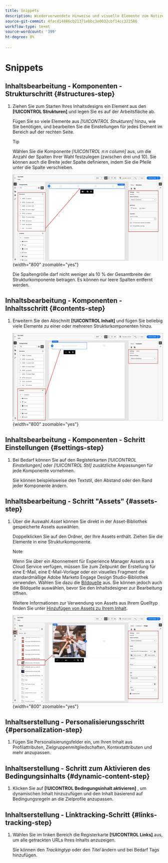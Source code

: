 ```yaml
---
title: Snippets
description: Wiederverwendete Hinweise und visuelle Elemente zum Notizen einer Funktion oder Seite, die auf eine bestimmte Bearbeitung angewendet wird
source-git-commit: 4facd14886cb21371ebbc3e0032cbf14cc322586
workflow-type: tm+mt
source-wordcount: '399'
ht-degree: 0%

---
```


# Snippets

<!-- Content authoring steps for reuse -->

## Inhaltsbearbeitung - Komponenten - Strukturschritt {#structures-step}

1. Ziehen Sie zum Starten Ihres Inhaltsdesigns ein Element aus den **[!UICONTROL Strukturen]** und legen Sie es auf der Arbeitsfläche ab.

   Fügen Sie so viele Elemente aus _[!UICONTROL Strukturen]_ hinzu, wie Sie benötigen, und bearbeiten Sie die Einstellungen für jedes Element im Bereich auf der rechten Seite.

   >[!TIP]
   >
   >Wählen Sie die Komponente _[!UICONTROL n:n column]_ aus, um die Anzahl der Spalten Ihrer Wahl festzulegen (zwischen drei und 10). Sie können auch die Breite jeder Spalte definieren, indem Sie die Pfeile unter die Spalte verschieben.

   ![Ziehen Sie eine Struktur auf die Arbeitsfläche und passen Sie die Einstellungen an](../assets/content-design-shared/content-design-add-structure.png){width="800" zoomable="yes"}

   Die Spaltengröße darf nicht weniger als 10 % der Gesamtbreite der Strukturkomponente betragen. Es können nur leere Spalten entfernt werden.

## Inhaltsbearbeitung - Komponenten - Inhaltsschritt {#contents-step}

1. Erweitern Sie den Abschnitt **[!UICONTROL Inhalt]** und fügen Sie beliebig viele Elemente zu einer oder mehreren Strukturkomponenten hinzu.

   ![Ziehen Sie ein Inhaltselement auf die Arbeitsfläche und passen Sie die Einstellungen an](../assets/content-design-shared/content-design-add-content.png){width="800" zoomable="yes"}
   <!--
   reference to the contents elements--->

## Inhaltsbearbeitung - Komponenten - Schritt Einstellungen {#settings-step}

1. Bei Bedarf können Sie auf den Registerkarten _[!UICONTROL Einstellungen]_ oder _[!UICONTROL Stil]_ zusätzliche Anpassungen für jede Komponente vornehmen.

   Sie können beispielsweise den Textstil, den Abstand oder den Rand jeder Komponente ändern.

## Inhaltsbearbeitung - Schritt &quot;Assets&quot; {#assets-step}

1. Über die Auswahl _Asset_ können Sie direkt in der Asset-Bibliothek gespeicherte Assets auswählen.

   Doppelklicken Sie auf den Ordner, der Ihre Assets enthält. Ziehen Sie die Elemente in eine Strukturkomponente.

   >[!NOTE]
   >
   >Wenn Sie über ein Abonnement für Experience Manager Assets as a Cloud Service verfügen, müssen Sie zum Zeitpunkt der Erstellung für eine E-Mail, eine E-Mail-Vorlage oder ein visuelles Fragment die standardmäßige Adobe Marketo Engage Design Studio-Bibliothek verwenden. Wählen Sie dazu die [Bildquelle](../user/content/assets-overview.md#choose-an-asset-source) aus. Sie können jedoch auch die Bildquelle auswählen, bevor Sie den Inhaltsdesigner zur Bearbeitung öffnen.

   Weitere Informationen zur Verwendung von Assets aus Ihrem Quelltyp finden Sie unter [Hinzufügen von Assets zu Ihrem Inhalt](../user/content/assets-overview.md#add-assets-to-your-content).

   ![Ziehen Sie ein Marketo Engage-Asset auf die Arbeitsfläche und passen Sie die Einstellungen an](../assets/content-design-shared/content-design-add-asset.png){width="800" zoomable="yes"}

## Inhaltserstellung - Personalisierungsschritt {#personalization-step}

1. Fügen Sie Personalisierungsfelder ein, um Ihren Inhalt aus Profilattributen, Zielgruppenmitgliedschaften, Kontextattributen und mehr anzupassen.

## Inhaltserstellung - Schritt zum Aktivieren des Bedingungsinhalts {#dynamic-content-step}

1. Klicken Sie auf **[!UICONTROL Bedingungsinhalt aktivieren]** , um dynamischen Inhalt hinzuzufügen und den Inhalt basierend auf Bedingungsregeln an die Zielprofile anzupassen.

## Inhaltserstellung - Linktracking-Schritt {#links-tracking-step}

1. Wählen Sie im linken Bereich die Registerkarte **[!UICONTROL Links]** aus, um alle getrackten URLs Ihres Inhalts anzuzeigen.

   Sie können den _Trackingtyp_ oder den _Titel_ ändern und bei Bedarf Tags hinzufügen.
